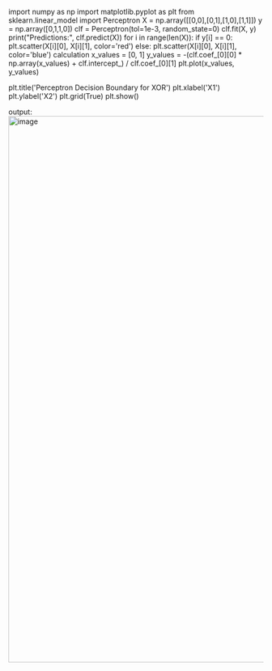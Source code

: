 import numpy as np
import matplotlib.pyplot as plt
from sklearn.linear_model import Perceptron
X = np.array([[0,0],[0,1],[1,0],[1,1]])
y = np.array([0,1,1,0])
clf = Perceptron(tol=1e-3, random_state=0)
clf.fit(X, y)
print("Predictions:", clf.predict(X))
for i in range(len(X)):
    if y[i] == 0:
        plt.scatter(X[i][0], X[i][1], color='red')
    else:
        plt.scatter(X[i][0], X[i][1], color='blue') calculation
x_values = [0, 1]
y_values = -(clf.coef_[0][0] * np.array(x_values) + clf.intercept_) / clf.coef_[0][1]
plt.plot(x_values, y_values)

plt.title('Perceptron Decision Boundary for XOR')
plt.xlabel('X1')
plt.ylabel('X2')
plt.grid(True)
plt.show()

output:
<img width="1920" height="1080" alt="image" src="https://github.com/user-attachments/assets/25a8ec72-e2fd-4056-9f55-07edf5affdc9" />

